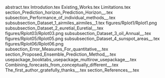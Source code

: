 abstract.tex
Introdution.tex
Existing_Works.tex
Limitations.tex
section_Prediction_horizon_Prediction_Horizon__.tex
subsection_Performance_of_individual_methods__.tex
subsubsection_Dataset_1_airmiles_airmiles__1.tex
figures/Rplot1/Rplot1.png
subsubsection_Dataset_2_euretial_Euretial__.tex
figures/Rplot03/Rplot03.png
subsubsection_Dataset_3_oil_Annual__.tex
figures/Rplot05/Rplot05.png
subsubsection_Dataset_4_sunspot_areas__.tex
figures/Rplot06/Rplot06.png
subsection_Error_Measures_For_quantitative__.tex
section_Proposed_Ensemble_Prediction_Method__.tex
usepackage_booktabs_usepackage_multirow_usepackage__.tex
Combining_forecasts_from_conceptually_different__.tex
The_first_author_gratefully_thanks__.tex
section_References__.tex